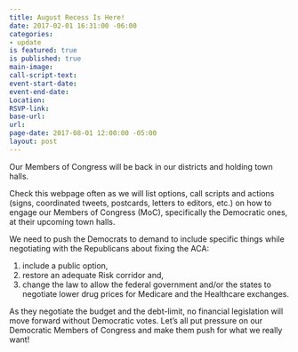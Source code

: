 ```yaml
---
title: August Recess Is Here!
date: 2017-02-01 16:31:00 -06:00
categories:
- update
is featured: true
is published: true
main-image: 
call-script-text: 
event-start-date: 
event-end-date: 
Location: 
RSVP-link: 
base-url: 
url: 
page-date: 2017-08-01 12:00:00 -05:00
layout: post
---
```


Our Members of Congress will be back in our districts and holding town halls. 

Check this webpage often as we will list options, call scripts and actions (signs, coordinated tweets, postcards, letters to editors, etc.) on how to engage our Members of Congress (MoC), specifically the Democratic ones, at their upcoming town halls. 

We need to push the Democrats to demand to include specific things while negotiating with the Republicans about fixing the ACA: 

1. include a public option, 
2. restore an adequate Risk corridor and, 
3. change the law to allow the federal government and/or the states to negotiate lower drug prices for Medicare and the Healthcare exchanges.  

As they negotiate the budget and the debt-limit, no financial legislation will move forward without Democratic votes. Let’s all put pressure on our Democratic Members of Congress and make them push for what we really want! 